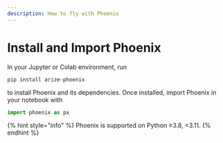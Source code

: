 ```yaml
---
description: How to fly with Phoenix
---
```


# Install and Import Phoenix

In your Jupyter or Colab environment, run

```
pip install arize-phoenix
```

to install Phoenix and its dependencies. Once installed, import Phoenix in your notebook with

```python
import phoenix as px
```

{% hint style="info" %}
Phoenix is supported on Python ≥3.8, <3.11.
{% endhint %}
